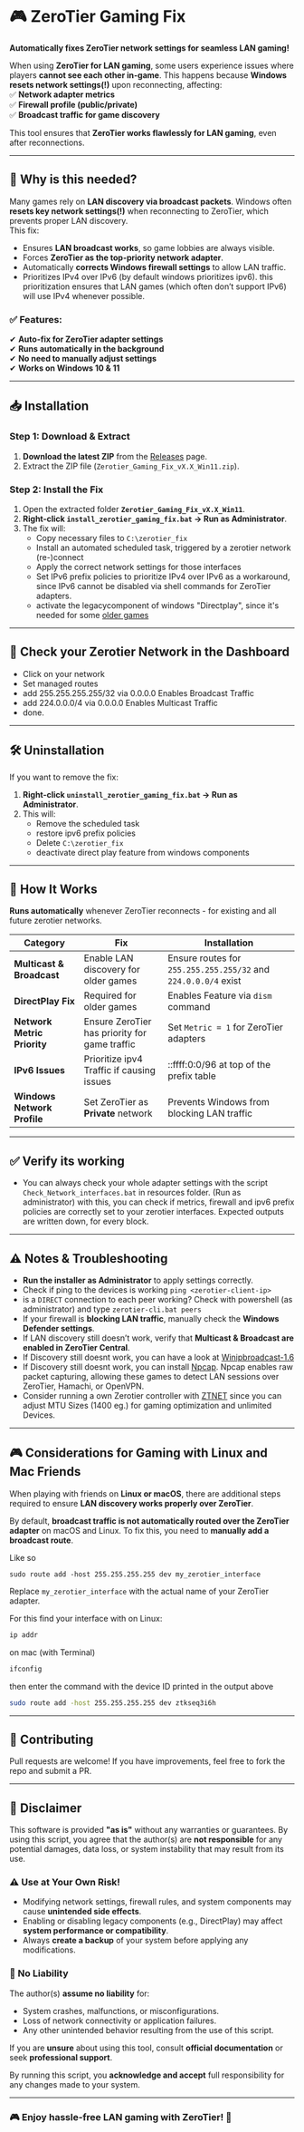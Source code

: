 # 🎮 ZeroTier Gaming Fix
**Automatically fixes ZeroTier network settings for seamless LAN gaming!**  

When using **ZeroTier for LAN gaming**, some users experience issues where players **cannot see each other in-game**. This happens because **Windows resets network settings(!)** upon reconnecting, affecting:  
✅ **Network adapter metrics**  
✅ **Firewall profile (public/private)**  
✅ **Broadcast traffic for game discovery**  

This tool ensures that **ZeroTier works flawlessly for LAN gaming**, even after reconnections.

---

## 🚀 Why is this needed?
Many games rely on **LAN discovery via broadcast packets**. Windows often **resets key network settings(!)** when reconnecting to ZeroTier, which prevents proper LAN discovery.  
This fix:
- Ensures **LAN broadcast works**, so game lobbies are always visible.
- Forces **ZeroTier as the top-priority network adapter**.
- Automatically **corrects Windows firewall settings** to allow LAN traffic.
- Prioritizes IPv4 over IPv6 (by default windows prioritizes ipv6). this prioritization ensures that LAN games (which often don’t support IPv6) will use IPv4 whenever possible.

### ✅ Features:
✔ **Auto-fix for ZeroTier adapter settings**  
✔ **Runs automatically in the background**  
✔ **No need to manually adjust settings**  
✔ **Works on Windows 10 & 11**  

---

## 📥 Installation

### **Step 1: Download & Extract**
1. **Download the latest ZIP** from the [Releases](https://github.com/gomaaz/Zerotier_Gaming_Fix/releases) page.  
2. Extract the ZIP file (`Zerotier_Gaming_Fix_vX.X_Win11.zip`).  

### **Step 2: Install the Fix**
1. Open the extracted folder **`Zerotier_Gaming_Fix_vX.X_Win11`**.
2. **Right-click `install_zerotier_gaming_fix.bat` → Run as Administrator**.  
3. The fix will:
   - Copy necessary files to `C:\zerotier_fix`
   - Install an automated scheduled task, triggered by a zerotier network (re-)connect
   - Apply the correct network settings for those interfaces
   - Set IPv6 prefix policies to prioritize IPv4 over IPv6 as a workaround, since IPv6 cannot be disabled via shell commands for ZeroTier adapters.
   - activate the legacycomponent of windows "Directplay", since it's needed for some [older games](https://gitlab.winehq.org/wine/wine/-/wikis/DirectPlay-Games)

---

## 🛜 Check your Zerotier Network in the Dashboard
- Click on your network
- Set managed routes
- add 255.255.255.255/32 via 0.0.0.0 Enables Broadcast Traffic
- add 224.0.0.0/4 via 0.0.0.0 Enables Multicast Traffic
- done.


---

## 🛠 Uninstallation
If you want to remove the fix:
1. **Right-click `uninstall_zerotier_gaming_fix.bat` → Run as Administrator**.
2. This will:
   - Remove the scheduled task
   - restore ipv6 prefix policies  
   - Delete `C:\zerotier_fix`
   - deactivate direct play feature from windows components

---

## 🔧 How It Works
**Runs automatically** whenever ZeroTier reconnects - for existing and all future zerotier networks.

| **Category**                | **Fix**                                       | **Installation**                                               |
| --------------------------- | --------------------------------------------- | -------------------------------------------------------------- |
| **Multicast & Broadcast**   | Enable LAN discovery for older games          | Ensure routes for `255.255.255.255/32` and `224.0.0.0/4` exist |
| **DirectPlay Fix**          | Required for older games                      | Enables Feature via `dism` command                                      |
| **Network Metric Priority** | Ensure ZeroTier has priority for game traffic | Set `Metric = 1` for ZeroTier adapters                         |
| **IPv6 Issues**             | Prioritize ipv4 Traffic if causing issues                     |  ::ffff:0:0/96 at top of the prefix table                        |
| **Windows Network Profile** | Set ZeroTier as **Private** network           | Prevents Windows from blocking LAN traffic                     |

---

## ✅ Verify its working
- You can always check your whole adapter settings with the script 
`Check_Network_interfaces.bat` in resources folder. (Run as administrator)
with this, you can check if metrics, firewall and ipv6 prefix policies are correctly set to your zerotier interfaces.
Expected outputs are written down, for every block.

---

## ⚠️ Notes & Troubleshooting
- **Run the installer as Administrator** to apply settings correctly.
- Check if ping to the devices is working `ping <zerotier-client-ip>`
- is a `DIRECT` connection to each peer working? Check with powershell (as administrator) and type `zerotier-cli.bat peers`
- If your firewall is **blocking LAN traffic**, manually check the **Windows Defender settings**.
- If LAN discovery still doesn’t work, verify that **Multicast & Broadcast are enabled in ZeroTier Central**.
- If Discovery still doesnt work, you can have a look at [Winipbroadcast-1.6](https://github.com/dechamps/WinIPBroadcast/releases/tag/winipbroadcast-1.6)
- If Discovery still doesnt work, you can install [Npcap](https://npcap.com/). Npcap enables raw packet capturing, allowing these games to detect LAN sessions over ZeroTier, Hamachi, or OpenVPN. 
- Consider running a own Zerotier controller with [ZTNET](https://ztnet.network/) since you can adjust MTU Sizes (1400 eg.) for gaming optimization and unlimited Devices.

---

## 🎮 Considerations for Gaming with Linux and Mac Friends  

When playing with friends on **Linux or macOS**, there are additional steps required to ensure **LAN discovery works properly over ZeroTier**.

By default, **broadcast traffic is not automatically routed over the ZeroTier adapter** on macOS and Linux. To fix this, you need to **manually add a broadcast route**.

Like so

`sudo route add -host 255.255.255.255 dev my_zerotier_interface`

Replace `my_zerotier_interface` with the actual name of your ZeroTier adapter.

For this find your interface with on Linux:

```sh on Linux (shell)
ip addr
```

on mac (with Terminal)
```sh on mac
ifconfig
```

then enter the command with the device ID printed in the output above
```sh with ztkseq3i6h as example device ID
sudo route add -host 255.255.255.255 dev ztkseq3i6h
```


---

## 🤝 Contributing
Pull requests are welcome! If you have improvements, feel free to fork the repo and submit a PR.

---

## 🛑 Disclaimer

This software is provided **"as is"** without any warranties or guarantees. By using this script, you agree that the author(s) are **not responsible** for any potential damages, data loss, or system instability that may result from its use.

### ⚠️ Use at Your Own Risk!
- Modifying network settings, firewall rules, and system components may cause **unintended side effects**.
- Enabling or disabling legacy components (e.g., DirectPlay) may affect **system performance or compatibility**.
- Always **create a backup** of your system before applying any modifications.

### 🚀 No Liability
The author(s) **assume no liability** for:
- System crashes, malfunctions, or misconfigurations.
- Loss of network connectivity or application failures.
- Any other unintended behavior resulting from the use of this script.

If you are **unsure** about using this tool, consult **official documentation** or seek **professional support**.

By running this script, you **acknowledge and accept** full responsibility for any changes made to your system.

---

### **🎮 Enjoy hassle-free LAN gaming with ZeroTier! 🚀**
